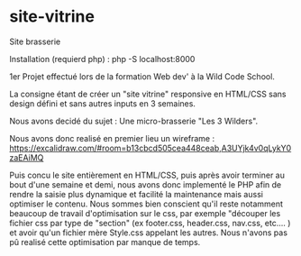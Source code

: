 # site-vitrine
Site brasserie

Installation (requierd php) :
php -S localhost:8000


1er Projet effectué lors de la formation Web dev' à la Wild Code School.

La consigne étant de créer un "site vitrine" responsive en HTML/CSS sans design défini et sans autres inputs en 3 semaines.

Nous avons decidé du sujet : Une micro-brasserie "Les 3 Wilders".

Nous avons donc realisé en premier lieu un wireframe :
https://excalidraw.com/#room=b13cbcd505cea448ceab,A3UYjk4v0qLykY0zaEAiMQ

Puis concu le site entièrement en HTML/CSS, puis après avoir terminer au bout d'une semaine et demi, nous avons donc implementé le PHP afin de rendre la saisie plus dynamique et facilité la maintenance mais aussi optimiser le contenu. 
Nous sommes bien conscient qu'il reste notamment beaucoup de travail d'optimisation sur le css, par exemple "découper les fichier css par type de "section" (ex footer.css, header.css, nav.css, etc.... ) et avoir qu'un fichier mère Style.css appelant les autres. Nous n'avons pas pû realisé cette optimisation par manque de temps.
